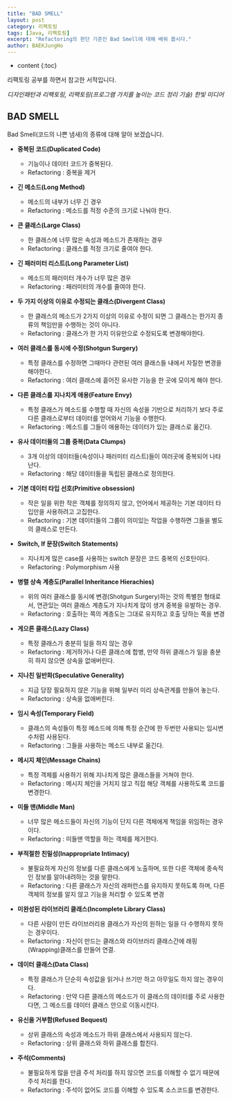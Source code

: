 ```yaml
---
title: "BAD SMELL"
layout: post
category: 리팩토링
tags: [Java, 리팩토링]
excerpt: "Refactoring의 판단 기준인 Bad Smell에 대해 배워 봅시다."
author: BAEKJungHo
---
```


* content
{:toc}

리팩토링 공부를 하면서 참고한 서적입니다.

_디자인패턴과 리팩토링, 리팩토링(프로그램 가치를 높이는 코드 정리 기술) 한빛 미디어_

## BAD SMELL

  Bad Smell(코드의 나쁜 냄새)의 종류에 대해 알아 보겠습니다.

  - __중복된 코드(Duplicated Code)__

    - 기능이나 데이터 코드가 중복된다.
    - Refactoring : 중복을 제거

  - __긴 메소드(Long Method)__

    - 메소드의 내부가 너무 긴 경우
    - Refactoring : 메소드를 적정 수준의 크기로 나눠야 한다.

  - __큰 클래스(Large Class)__

    - 한 클래스에 너무 많은 속성과 메소드가 존재하는 경우
    - Refactoring : 클래스를 적정 크기로 줄여야 한다.

  - __긴 패러미터 리스트(Long Parameter List)__

    - 메소드의 패러미터 개수가 너무 많은 경우
    - Refactoring : 패러미터의 개수를 줄여야 한다.

  - __두 가지 이상의 이유로 수정되는 클래스(Divergent Class)__

    - 한 클래스의 메소드가 2가지 이상의 이유로 수정이 되면 그 클래스는 한가지 종류의 책임만을 수행하는 것이 아니다.
    - Refactoring : 클래스가 한 가지 이유만으로 수정되도록 변경해야한다.

  - __여러 클래스를 동시에 수정(Shotgun Surgery)__

    - 특정 클래스를 수정하면 그때마다 관련된 여러 클래스들 내에서 자질한 변경을 해야한다.
    - Refactoring : 여러 클래스에 흩어진 유사한 기능을 한 곳에 모이게 해야 한다.

  - __다른 클래스를 지나치게 애용(Feature Envy)__

    - 특정 클래스가 메소드를 수행할 때 자신의 속성을 기반으로 처리하기 보다 주로 다른 클래스로부터
    데이터를 얻어와서 기능을 수행한다.
    - Refactoring : 메소드를 그들이 애용하는 데이터가 있는 클래스로 옮긴다.

  - __유사 데이터들의 그룹 중복(Data Clumps)__

    - 3개 이상의 데이터들(속성이나 패러미터 리스트)들이 여러곳에 중복되어 나타난다.
    - Refactoring : 해당 데이터들을 독립된 클래스로 정의한다.

  - __기본 데이터 타입 선호(Primitive obsession)__

    - 작은 일을 위한 작은 객체를 정의하지 않고, 언어에서 제공하는 기본 데이터 타입만을
    사용하려고 고집한다.
    - Refactoring : 기본 데이터들의 그룹이 의미있는 작업을 수행하면 그들을 별도의 클래스로 만든다.

  - __Switch, If 문장(Switch Statements)__

    - 지나치게 많은 case를 사용하는 switch 문장은 코드 중복의 신호탄이다.
    - Refactoring : Polymorphism 사용

  - __병렬 상속 계층도(Parallel Inheritance Hierachies)__

    - 위의 여러 클래스를 동시에 변경(Shotgun Surgery)하는 것의 특별한 형태로서,
    연관있는 여러 클래스 계층도가 지나치게 많이 생겨 중복을 유발하는 경우.
    - Refactoring : 호출하는 쪽의 계층도는 그대로 유지하고 호출 당하는 쪽을 변경

  - __게으른 클래스(Lazy Class)__

    - 특정 클래스가 충분히 일을 하지 않는 경우
    - Refactoring : 제거하거나 다른 클래스에 합병, 만약 하위 클래스가 일을 충분히 하지 않으면
    상속을 없애버린다.

  - __지나친 일반화(Speculative Generality)__

    - 지금 당장 필요하지 않은 기능을 위해 일부러 미리 상속관계를 만들어 놓는다.
    - Refactoring : 상속을 없애버린다.

  - __임시 속성(Temporary Field)__

    - 클래스의 속성들이 특정 메소드에 의해 특정 순간에 한 두번만 사용되는 임시변수처럼 사용된다.
    - Refactoring : 그들을 사용하는 메소드 내부로 옮긴다.

  - __메시지 체인(Message Chains)__

    - 특정 객체를 사용하기 위해 지나치게 많은 클래스들을 거쳐야 한다.
    - Refactoring : 메시지 체인을 거치지 않고 직접 해당 객체를 사용하도록 코드를 변경한다.

  - __미들 맨(Middle Man)__

    - 너무 많은 메소드들이 자신의 기능이 단지 다른 객체에게 책임을 위임하는 경우이다.
    - Refactoring : 미들맨 역할을 하는 객체를 제거한다.

  - __부적절한 친밀성(Inappropriate Intimacy)__

    - 불필요하게 자신의 정보를 다른 클래스에게 노출하며, 또한 다른 객체에 종속적인 정보를 알아내려하는 것을
    말한다.
    - Refactoring : 다른 클래스가 자신의 래퍼런스를 유지하지 못하도록 하며, 다른 객체의 정보를
    알지 않고 기능을 처리할 수 있도록 변경

  - __미완성된 라이브러리 클래스(Incomplete Library Class)__

    - 다른 사람이 만든 라이브러리용 클래스가 자신의 원하는 일을 다 수행하지 못하는 경우이다.
    - Refactoring : 자신이 만드는 클래스와 라이브러리 클래스간에 래핑(Wrapping)클래스를 만들어 연결.

  - __데이터 클래스(Data Class)__

    - 특정 클래스가 단순히 속성값을 읽거나 쓰기만 하고 아무일도 하지 않는 경우이다.
    - Refactoring : 만약 다른 클래스의 메소드가 이 클래스의 데이터를 주로 사용한다면, 그 메소드를
    데이터 클래스 안으로 이동시킨다.

  - __유신을 거부함(Refused Bequest)__

    - 상위 클래스의 속성과 메소드가 하위 클래스에서 사용되지 않는다.
    - Refactoring : 상위 클래스와 하위 클래스를 합친다.

  - __주석(Comments)__

    - 불필요하게 많을 만큼 주석 처리를 하지 않으면 코드를 이해할 수 없기 때문에 주석 처리를 한다.
    - Refactoring : 주석이 없어도 코드를 이해할 수 있도록 소스코드를 변경한다.
